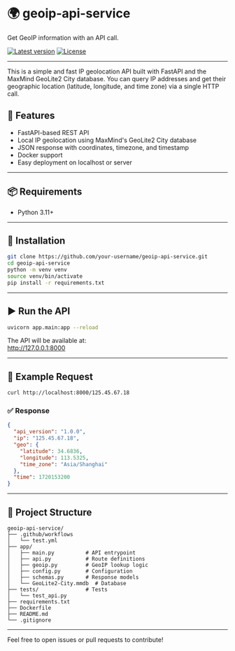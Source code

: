 # 🌍 geoip-api-service

Get GeoIP information with an API call.

[![Latest version](https://badgen.net/github/release/docVoid/geoip-api-service)](https://github.com/docVoid/geoip-api-service/releases) [![License](https://badgen.net/github/license/docVoid/geoip-api-service)](https://github.com/docVoid/geoip-api-service/LICENSE)

---

This is a simple and fast IP geolocation API built with FastAPI and the MaxMind GeoLite2 City database. You can query IP addresses and get their geographic location (latitude, longitude, and time zone) via a single HTTP call.


## 🚀 Features

- FastAPI-based REST API
- Local IP geolocation using MaxMind's GeoLite2 City database
- JSON response with coordinates, timezone, and timestamp
- Docker support
- Easy deployment on localhost or server

---

## 📦 Requirements

- Python 3.11+

---

## 🔧 Installation

```bash
git clone https://github.com/your-username/geoip-api-service.git
cd geoip-api-service
python -m venv venv
source venv/bin/activate
pip install -r requirements.txt
```

---

## ▶️ Run the API

```bash
uvicorn app.main:app --reload
```

The API will be available at:  
http://127.0.0.1:8000

---

## 📡 Example Request

```bash
curl http://localhost:8000/125.45.67.18
```

### ✅ Response

```json
{
  "api_version": "1.0.0",
  "ip": "125.45.67.18",
  "geo": {
    "latitude": 34.6836,
    "longitude": 113.5325,
    "time_zone": "Asia/Shanghai"
  },
  "time": 1720153200
}
```

---

## 📁 Project Structure

```plaintext
geoip-api-service/
├── .github/workflows
│   └── test.yml
├── app/
│   ├── main.py          # API entrypoint
│   ├── api.py           # Route definitions
│   ├── geoip.py         # GeoIP lookup logic
│   ├── config.py        # Configuration
│   ├── schemas.py       # Response models
│   └── GeoLite2-City.mmdb  # Database
├── tests/               # Tests
│   └── test_api.py
├── requirements.txt
├── Dockerfile
├── README.md
└── .gitignore
```


---


Feel free to open issues or pull requests to contribute!